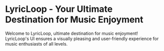# LyricLoop - Your Ultimate Destination for Music Enjoyment

Welcome to LyricLoop, ultimate destination for music enjoyment! LyricLoop's UI ensures a visually pleasing and user-friendly experience for music enthusiasts of all levels.
